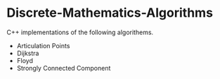 # Discrete-Mathematics-Algorithms
C++ implementations of the following algorithems.
- Articulation Points
- Dijkstra
- Floyd
- Strongly Connected Component



